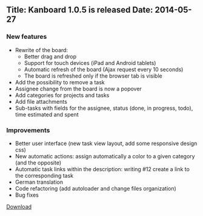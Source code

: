Title: Kanboard 1.0.5 is released
Date: 2014-05-27
---

### New features

- Rewrite of the board:
    - Better drag and drop
    - Support for touch devices (iPad and Android tablets)
    - Automatic refresh of the board (Ajax request every 10 seconds)
    - The board is refreshed only if the browser tab is visible
- Add the possibility to remove a task
- Assignee change from the board is now a popover
- Add categories for projects and tasks
- Add file attachments
- Sub-tasks with fields for the assignee, status (done, in progress, todo), time estimated and spent

### Improvements

- Better user interface (new task view layout, add some responsive design css)
- New automatic actions: assign automatically a color to a given category (and the opposite)
- Automatic task links within the description: writing #12 create a link to the corresponding task
- German translation
- Code refactoring (add autoloader and change files organization)
- Bug fixes

[Download](https://kanboard.net/kanboard-1.0.5.zip)
